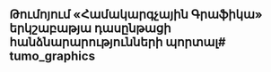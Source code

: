 ## Թումոյում «Համակարգչային Գրաֆիկա» երկշաբաթյա դասընթացի հանձնարարությունների պորտալ# tumo_graphics
